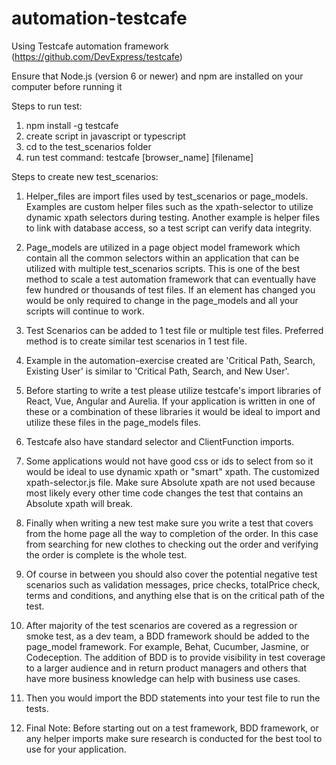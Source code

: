 # automation-testcafe
Using Testcafe automation framework (https://github.com/DevExpress/testcafe)

Ensure that Node.js (version 6 or newer) and npm are installed on your computer before running it

Steps to run test:

1) npm install -g testcafe
2) create script in javascript or typescript
3) cd to the test_scenarios folder
4) run test command: testcafe [browser_name] [filename]


Steps to create new test_scenarios:

1) Helper_files are import files used by test_scenarios or page_models.  Examples are custom helper files such as the xpath-selector to utilize dynamic xpath selectors during testing.  Another example is helper files to link with database access, so a test script can verify data integrity.

2) Page_models are utilized in a page object model framework which contain all the common selectors within an application that can be utilized with multiple test_scenarios scripts.  This is one of the best method to scale a test automation framework that can eventually have few hundred or thousands of test files.  If an element has changed you would be only required to change in the page_models and all your scripts will continue to work.

3) Test Scenarios can be added to 1 test file or multiple test files. Preferred method is to create similar test scenarios in 1 test file.

4) Example in the automation-exercise created are  'Critical Path, Search, Existing User' is similar to 'Critical Path, Search, and New User'.

5) Before starting to write a test please utilize testcafe's import libraries of React, Vue, Angular and Aurelia.  If your application is written in one of these or a combination of these libraries it would be ideal to import and utilize these files in the page_models files.

6) Testcafe also have standard selector and ClientFunction imports.

7) Some applications would not have good css or ids to select from so it would be ideal to use dynamic xpath or "smart" xpath.  The customized xpath-selector.js file.  Make sure Absolute xpath are not used because most likely every other time code changes the test that contains an Absolute xpath will break.

8) Finally when writing a new test make sure you write a test that covers from the home page all the way to completion of the order.  In this case from searching for new clothes to checking out the order and verifying the order is complete is the whole test.

9) Of course in between you should also cover the potential negative test scenarios such as validation messages, price checks, totalPrice check, terms and conditions, and anything else that is on the critical path of the test.

10) After majority of the test scenarios are covered as a regression or smoke test, as a dev team, a BDD framework should be added to the page_model framework.  For example, Behat, Cucumber, Jasmine, or Codeception.  The addition of BDD is to provide visibility in test coverage to a larger audience and in return product managers and others that have more business knowledge can help with business use cases.

11) Then you would import the BDD statements into your test file to run the tests.

12) Final Note: Before starting out on a test framework, BDD framework, or any helper imports make sure research is conducted for the best tool to use for your application.
